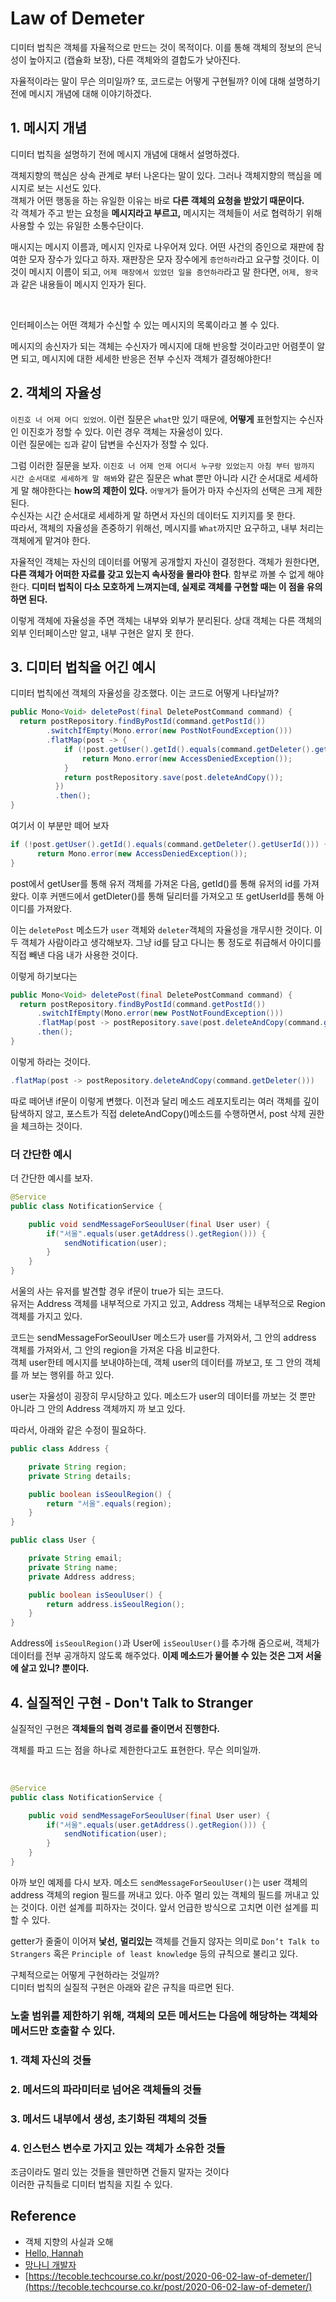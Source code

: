# Law of Demeter

<!-- 디미터 법칙은 `묻지 말고 시켜라` 스타일로도 알려져 있다. (엄밀하게 같은 것은 아님) <br> -->

디미터 법칙은 객체를 자율적으로 만드는 것이 목적이다. 이를 통해 객체의 정보의 은닉성이 높아지고 (캡슐화 보장), 다른 객체와의 결합도가 낮아진다.  <br>

자율적이라는 말이 무슨 의미일까? 또, 코드로는 어떻게 구현될까? 이에 대해 설명하기 전에 메시지 개념에 대해 이야기하겠다.  <br>


## 1. 메시지 개념
디미터 법칙을 설명하기 전에 메시지 개념에 대해서 설명하겠다. <br>

객체지향의 핵심은 상속 관계로 부터 나온다는 말이 있다. 그러나 객체지향의 핵심을 메시지로 보는 시선도 있다. <br>
객체가 어떤 행동을 하는 유일한 이유는 바로 **다른 객체의 요청을 받았기 때문이다.** <br> 
각 객체가 주고 받는 요청을 **메시지라고 부르고,** 메시지는 객체들이 서로 협력하기 위해 사용할 수 있는 유일한 소통수단이다.
<br>
<!-- 
책임-주도 설계는 객체가 아니라, 객체들이 주고 받는 메시지에 초점을 맞춘다. 설계를 할 때, 내가 어떤 객체가 필요한지를 먼저 생각하지 말고, **어떤 메시지가 필요한지를 먼저 고민하라는 것이다.** <br>
 -->


매시지는 메시지 이름과, 메시지 인자로 나우어져 있다. 어떤 사건의 증인으로 재판에 참여한 모자 장수가 있다고 하자. 재판장은 모자 장수에게 `증언하라`라고 요구할 것이다. 이것이 메시지 이름이 되고, `어제 매장에서 있었던 일을 증언하라`라고 말 한다면, `어제, 왕국`과 같은 내용들이 메시지 인자가 된다.

<br>

인터페이스는 어떤 객체가 수신할 수 있는 메시지의 목록이라고 볼 수 있다. <br>

메시지의 송신자가 되는 객체는 수신자가 메시지에 대해 반응할 것이라고만 어렴풋이 알면 되고, 메시지에 대한 세세한 반응은 전부 수신자 객체가 결정해야한다! <br>

## 2. 객체의 자율성

`이진호 너 어제 어디 있었어`. 이런 질문은 `what`만 있기 때문에, **어떻게** 표현할지는 수신자인 이진호가 정할 수 있다. 이런 경우 객체는 자율성이 있다. <br>
이런 질문에는 `집`과 같이 답변을 수신자가 정할 수 있다. <br> 

그럼 이러한 질문을 보자. `이진호 너 어제 언제 어디서 누구랑 있었는지 아침 부터 밤까지 시간 순서대로 세세하게 말 해봐`와 같은 질문은 what 뿐만 아니라 시간 순서대로 세세하게 말 해야한다는 **how의 제한이 있다.** `어떻게`가 들어가 마자 수신자의 선택은 크게 제한된다. <br>
수신자는 시간 순서대로 세세하게 말 하면서 자신의 데이터도 지키지를 못 한다. <br> 
따라서, 객체의 자율성을 존중하기 위해선, 메시지를 `What`까지만 요구하고, 내부 처리는 객체에게 맡겨야 한다. <br>

자율적인 객체는 자신의 데이터를 어떻게 공개할지 자신이 결정한다. 객체가 원한다면, **다른 객체가 어떠한 자료를 갖고 있는지 속사정을 몰라야 한다**. 함부로 까볼 수 없게 해야한다. **디미터 법칙이 다소 모호하게 느껴지는데, 실제로 객체를 구현할 때는 이 점을 유의하면 된다.** <br>

이렇게 객체에 자율성을 주면 객체는 내부와 외부가 분리된다. 상대 객체는 다른 객체의 외부 인터페이스만 알고, 내부 구현은 알지 못 한다. <br> 

## 3. 디미터 법칙을 어긴 예시
디미터 법칙에선 객체의 자율성을 강조했다. 이는 코드로 어떻게 나타날까?
```java
public Mono<Void> deletePost(final DeletePostCommand command) {
  return postRepository.findByPostId(command.getPostId())
        .switchIfEmpty(Mono.error(new PostNotFoundException()))
        .flatMap(post -> {
            if (!post.getUser().getId().equals(command.getDeleter().getUserId())) {
                return Mono.error(new AccessDeniedException());
            }
            return postRepository.save(post.deleteAndCopy());
          })
          .then();
}

```
여기서 이 부분만 떼어 보자

```java
if (!post.getUser().getId().equals(command.getDeleter().getUserId())) {
      return Mono.error(new AccessDeniedException());
}
```
post에서 getUser를 통해 유저 객체를 가져온 다음, getId()를 통해 유저의 id를 가져왔다. 이후 커맨드에서 getDleter()를 통해 딜리터를 가져오고 또 getUserId를 통해 아이디를 가져왔다. <br>

이는 `deletePost` 메소드가 `user` 객체와 `deleter`객체의 자율성을 개무시한 것이다. 이 두 객체가 사람이라고 생각해보자. 그냥 id를 담고 다니는 통 정도로 취급해서 아이디를 직접 빼낸 다음 내가 사용한 것이다. <br>

이렇게 하기보다는 
```java
public Mono<Void> deletePost(final DeletePostCommand command) {
  return postRepository.findByPostId(command.getPostId())
      .switchIfEmpty(Mono.error(new PostNotFoundException()))
      .flatMap(post -> postRepository.save(post.deleteAndCopy(command.getDeleter())))
      .then();
}
```
이렇게 하라는 것이다.
```java
.flatMap(post -> postRepository.deleteAndCopy(command.getDeleter()))
```
따로 떼어낸 if문이 이렇게 변했다. 이전과 달리 메소드
레포지토리는 여러 객체를 깊이 탐색하지 않고, 포스트가 직접 deleteAndCopy()메소드를 수행하면서, post 삭제 권한을 체크하는 것이다. <br>


### 더 간단한 예시
더 간단한 예시를 보자.
```java
@Service
public class NotificationService {

    public void sendMessageForSeoulUser(final User user) {
        if("서울".equals(user.getAddress().getRegion())) {
            sendNotification(user);
        }
    }
}
```
서울의 사는 유저를 발견할 경우 if문이 true가 되는 코드다. <br>
유저는 Address 객체를 내부적으로 가지고 있고, Address 객체는 내부적으로  Region 객체를 가지고 있다. <br>

코드는 sendMessageForSeoulUser 메소드가 user를 가져와서, 그 안의 address 객체를 가져와서, 그 안의 region을 가져온 다음 비교한다. <br>
객체 user한테 메시지를 보내야하는데, 객체 user의 데이터를 까보고, 또 그 안의 객체를 까 보는 행위를 하고 있다. <br>

user는 자율성이 굉장히 무시당하고 있다. 메소드가 user의 데이터를 까보는 것 뿐만 아니라 그 안의 Address 객체까지 까 보고 있다. <br>

따라서, 아래와 같은 수정이 필요하다.
```java
public class Address {

    private String region;
    private String details;

    public boolean isSeoulRegion() {
        return "서울".equals(region);
    }
}

public class User {

    private String email;
    private String name;
    private Address address;

    public boolean isSeoulUser() {
        return address.isSeoulRegion();
    }
}
```
Address에 `isSeoulRegion()`과 User에 `isSeoulUser()`를 추가해 줌으로써, 객체가 데이터를 전부 공개하지 않도록 해주었다. **이제 메소드가 물어볼 수 있는 것은 그저 서울에 살고 있니? 뿐이다.**


## 4. 실질적인 구현 - Don't Talk to Stranger
실질적인 구현은 **객체들의 협력 경로를 줄이면서 진행한다.**

객체를 파고 드는 점을 하나로 제한한다고도 표현한다. 무슨 의미일까.

<br>

```java
@Service
public class NotificationService {

    public void sendMessageForSeoulUser(final User user) {
        if("서울".equals(user.getAddress().getRegion())) {
            sendNotification(user);
        }
    }
}
```
아까 보인 예제를 다시 보자. 메소드 `sendMessageForSeoulUser()`는 user 객체의 address 객체의 region 필드를 꺼내고 있다. 아주 멀리 있는 객체의 필드를 꺼내고 있는 것이다. 이런 설계를 피하자는 것이다. 앞서 언급한 방식으로 고치면 이런 설계를 피할 수 있다. <br>

getter가 줄줄이 이어져 **낯선,** **멀리있는** 객체를 건들지 않자는 의미로 `Don’t Talk to Strangers` 혹은 `Principle of least knowledge` 등의 규칙으로 불리고 있다.  <br>

구체적으로는 어떻게 구현하라는 것일까? <br>
디미터 법칙의 실질적 구현은 아래와 같은 규칙을 따르면 된다.

### 노출 범위를 제한하기 위해, 객체의 모든 메서드는 다음에 해당하는 객체와 메서드만 호출할 수 있다.
### 1. 객체 자신의 것들
### 2. 메서드의 파라미터로 넘어온 객체들의 것들
### 3. 메서드 내부에서 생성, 초기화된 객체의 것들
### 4. 인스턴스 변수로 가지고 있는 객체가 소유한 것들

조금이라도 멀리 있는 것들을 웬만하면 건들지 말자는 것이다 <br> 
이러한 규칙들로 디미터 법칙을 지킬 수 있다.


## Reference
- 객체 지향의 사실과 오해
- [Hello, Hannah](https://prohannah.tistory.com/204)
- [망나니 개발자](https://mangkyu.tistory.com/147)
- [https://tecoble.techcourse.co.kr/post/2020-06-02-law-of-demeter/](https://tecoble.techcourse.co.kr/post/2020-06-02-law-of-demeter/)
<!-- 
작성중


명확한 책임과 역할을 지닌 참가자들이 협력에 참여해야한다. 명확하게 정의된 역할과 책임을 지닌 객체들이 상호 협력해야한다.

자율적인 객체. 객체들은 애플리케이션의 기능을 구현히가 위해 협력하고, 협력 과정에서 맡은 바 책임을 다하기 위해 자율적으로 판단하고 행동한다.
스스로 정한 원칙에 따라 판단하고 행동하는 객체. 타인의 명령에 따라 판단하고 행동하는 객체는 자율적이지 않음.

<br>

객체가 어떤 행동을 하는 유일한 이유는 다른 객체로 부터 요청을 수신했기 때문임. <br>
요청을 처리하기 위해 객체가 수행하는 행동을 **책임** 이라고 한다. 
자율적인 객체란 스스로의 의지와 판단에 따라 각자 맡은 책임을 수행하는 객체를 의미한다. 

적절한 책임이 자율적인 객체를 낳고, 자율적인 객체들이 모여 유연하고 단순한 협력을 낳는다. 따라서 협력에 참여하는 객체가 얼마나 자율적인지가 전체 애플리케이션의 품질을 결정한다.


## 자유로운 증언
증언하라, 와
1. 목격했던 장면을 떠올려라
2. 기억을 시간순서대로 재구성하라
3. 말로 간결하게 표현하라.

책임을 너무나도 제한한다. 반대로 너무 자유로워도 문제  `설명하라` 뭘? 너무 추상적이고 포ㄹ괄적이다.
협력은 참여 의도를 명확하게 설명할 수 있는 수준에서만 추상적이여야 한다. <br>
증언하라가 훌륭한 책임인 이유는 자율성을 보장할 만큼 충분히 추상적이며, 협력 의도를 또렷하게 표현할 수 있을 정도로 구체적임

## 어떻게가 아닌 '무엇'을
- 증언해라: `what`만 있다. 어떻게에 대한 내용은 없어서 자율적으로 선택할 수 있다. 참 좋다.


1. 목격했던 장면을 떠올려라
2. 기억을 시간순서대로 재구성하라
3. 말로 간결하게 표현하라.

어떻게가 너무 많이 설명되어있다. 책임의 수준에서 `어떻게`가 들어가니까 모자 장수의 선택은 크게 제한된다.

객체가 다른 객체에 접근할 수 있는 유일한 방법은 요청 뿐. 이 요청을 메세지라고 부른다. 메세지는 객체로 하여근 자신의 책임, 즉 행동을 수행하게 만드는 유일한 방법임.

## 3. 메세지와 메서드
### 메세지
메세지는 메세지 이름과 메세지 인자로 나뉨
`모자장수 증언하라(어제, 왕국)` -> 모자장수야(수신자) 어제 왕국(인자)에서 목격한 것을 증언하라(메세지 이름) <br>

왕은 모자장수가 처리를 할 수 있다는 막연한 사실만을 알 뿐 방법에는 관여하지 않는다. 객체의 내부와 외부는 메세지를 기준으로 분리된다. 
메세지는 외부의 누구나 볼 수 있는 공개된 영역에 존재하지만, 메세지를 처리하기 위해 책임을 수행하는 방법은 외부의 다른 객체가 볼 수 없는 객체 자신의 사적인 영역에 속함.

<br>

메세지는 객체들이 서로 협력하기 위해 사용할 수 있는 유일한 의사소통 수단임. 객체의 메세지 수신 가능은 객체가 메세지에 해당하는 책임을 수행할 수 있다는 것을 의미함. 처리 방법은 자율적으로 선택할 수 있다. 외부의 객체는 메세지만 볼 수 있다.

### 메서드
메세지를 처리하기 위해 내부적으로 선택하는 방법을 **메서드라고 부른다.** 메세지를 수신한 객체는 실행시간에 자유롭게 메서드를 선택할 수 있다. 이것이 일반 프로그래밍 언어와 객체지향 프로그래밍 언어를 구분 짓는 핵심적인 특징 중 하나이다.

## 4. 다형성
이제 다형성을 이렇게 표현할 수 있다. **다형성이란 서로 다른 유형의 객체가 동일한 메세지에 대해 서로 다르게 반응하는 것을 의미한다.**

메세지는 **무엇이 실행될지만 명시한다.** 어떻게는 수신자가 결정할 수 있다. 메세지 처리에는 제약이 없음. 다형성을 하나의 메시지와 하나 이상의 메서드 사이의 관계로 볼 수 있음. 왕의 입장에서는 상대가 누구든 간에 **증언하고** 있으므로, 결과가 동일하다. 수신자를 구별할 필요가 없다. 수신자의 종류에는 관심이 없다. 이것이 다형성 <br>

송신자 입장에서 동일한 메세지를 처리할 수 있으면 협력안에서 대체 가능하다. 
<br>

다형성은 송신자와 수신자 간의 객체 타입에 대한 결합도를 메시지에 대한 결합도로 낮춤으로서 달성된다. 이를 통해 메시지를 이해할 수 있는 어떤 객체와도 협력할 수 있는 유연하고 확장 가능한 구조를 만들 수 있다. 협력을 유연하게 만들 수 있다.

## 유연하고 확장 가능하고 재사용성이 높은 협력의 의미

송신자가 수신자에 대해 매우 적은 정보만 알고 있더라도 상호 협력이 가능하다는 사실이 가지는 장점

1. **협력이 유연해진다.** 송신자는 수신자가 메세지를 이해한다면 누구라도 상관 없다. 수신자를 유연하게 변경할 수 있다.
2. **협력이 수행되는 방식을 확장할 수 있다.** 협력의 세부적인 수행 방식을 쉽게 수정할 수 있다. 관계가 느슨하기 때문에, 책임만 완수한다면 어떻게든 수용 가능하다. 동작 방식을 바꾸어도 협력 구조가 변하지 않는다.
3. **협력이 수행되는 방식을 재사용 할 수 있다** 송신자가 누구여도 협력을 재사용 할 수 있다.


## 송신자와 수신자를 약하게 연결하는 메세지

결국 메세지의 은혜! 메세지가 다형성을 지탱한다. 메시지는 송신자와 수신자 사이의 결합도를 낮춤으로써 설계를 유연하고, 확장 가능하고, 재사용 가능하게 만들어준다.

송신자는 오직 메세지만 바라본다. 수신자가 메시지를 이해하고 처리해줄 것이라는 사실만 아는 것으로 충분하다.

## 메세지를 따라라
객체지향의 핵심, 메세지
객체지향의 기본 개념은 책임을 수행하는 자율적인 객체 <br>

연쇄적으로 메세지를 전송하고 수신하는 객체들 사이의 협력 관계를 기반으로 사용자에게 유용한 기능을 제공하는 것이다. <br>

객체지향의 강력함의 핵심은 상속 관계가 아닌 메시지로 부터 나온다. 객체지향 애플리케이션은 클래스를 이용해 만들어지지만, 메세지를 통해 정의된다. 

데이터 중심의 설꼐는 객체의 자율성을 저해한다. 외부의 객체가 객체의 내부를 마음대로 주무를 수 있다면, 객체의 자율성이 저하된다. 

객체가 메세지를 선택하는 것이 아니라, 메시지가 객체를 선택해야한다. 메시지를 중심으로 협력을 설계해야 한다.

책임 주도 설계 - 기본 아이디어는 객체들 간에 주고 받는 메시지를 기반으로 적저랗ㄴ 역할과 책임, 협력을 발견하는 것이다.


## What/Who 사이클
책임-주도 설계의 핵심은 어떤 행위가 필요한지를 먼저 결정한 후에, 수행할 객체를 결정하는 것. 이를 What/Who 사이클이라고 부른다. 어떤 행위를 먼저? 누가? (어떤 행위가 바로 메시지) <br>

객체가 어떤 메세지를 수신하고 처리할 수 있느냐가 객체의 책임을 결정한다.

## 묻지말고 시켜라
디미터 법칙, 묻지말고 시켜라 스타일. <br>

책임-주도 설계는 객체가 아니라 객체들이 주고 받는 메시지에 초점을 맞춤으로서 객체지향의 장점을 극대화한다. What/Who 사이클은 어떤 객체가 필요한지를 생각하지 말고, 어떤 메시지가 필요한지를 먼저 고민하라고 조언한다. <br>

송신자는 메시지 결정 시점에서 어떤 객체가 메시지를 수신할 것인지 알 수 없기 때문에 당연히 메시지 송신자는 메시지를 수신할 객체 내부 상태를 볼 수 없다. 따라서, 메시지 중심의 설계는 메시지 수신자의 캡슐화를 증진시키고, 내부를 모르므로 느슨하게 결합된다. <br>


객체는 다른 객체의 상태를 묻지 말아야한다! 객체가 다른 객체의 상태를 묻느나든 것은 메시지를 전송하기 이전에 객체가 가져야 하는 상태에 관해 너무 많이 고민하고 있다는 증거다. 필요한 메시지를 전송하기만 하고 메시지를 수신하는 객체가 스스로 메시지의 처리 방법을 결정하게 하라.

<br>

결과적으로 묻지 말고 시켜라 스타일은 객체를 자율적으로 만들고 캡슐화를 보장하며 결합도를 낮게 유지시켜 주기 때문에, 설계를 유연하게 만든다. <BR>


샌디 메츠: 뭊디 말고 시켜라 스타일이란 메시지가 어떻게 해야하는지를 지시하지 말고 무엇을 해야하는지를 요청하는 것이라고 설명한다. <br>
어떻게에서 무엇으로 전환하는 것은 인터페이스의 크기를 급격하게 감소시킨다. 이는 외부에서 해당 객체에 대해 의존성이 적어진 다는 것을 의미한다. 결과적으로 메시지 송신자와 수신자 간의 결합도가 낮아지기 때문에, 설꼐를 좀 더 유연하게 만들 여지가 많아지고, 의도 역시 명확해진다. 객체가 자신이 수신할 메시지를 결정하게 하지 말고, 메시지가 협력에 필요한 객체를 발견하게 해야한다. <Br> <Br>


## 인터페이스와 메시지
메시지가 인터페이스를 결정한다. 객체가 다른 객체와 상호작용 할 수 있는 유일한 방법은 **메시지 전송이다.** 따라서 객체의 인터페이스는 객체가 수신할 수 있는 메시지의 목록으로 구성되며, 객체가 어떤 메시지를 수신할 수 있는지가 객체가 제공하는 인터페이스의 모양을 빚는다.


1. 협력에 참여하는 객체의 책임은 자율적이여야 한다.
2. 자율성 - 자신의 의지와 판단력을 기반으로 객체 스스로 책임을 수행하는 방법을 결정할 수 있음.
3. 메시지 - 객체의 인터페이스는 객체가 수신할 수 있는 메시지의 목록으로 채워진다.
4. 객체가 책임을 수행하기 위해 외부로 부터 메시지를 받기 위한 통로 -> 인터페이스


외부에 공개된 인터페이스를 **공용 언터페이스** 숨겨진 실제 동작 부분을 **구현이라고 부른다** 객체는 행동을 가진다. 행동은 메시지를 수신했을 떄만 실행되는 메시지 처리 방법이다. **이를 메서드라고 부른다.** 메서드의 코드는 외부에 노출되지 않으므로, 구현 부분에 속한다.

즉, 객체의 외부와 내부를 분리하라는 것은 결국 객체의 공용 인터페이스와 구현을 명확하게 분리하라는 말과 동일하다.


## 캡슐화
1. 상태와 행위의 캡슐화: 객체는 상태와 행위의 조합이다. 객체는 스스로 자신의 상태를 변경하고, 외부에 응답할 수 있는 행동을 내부에 함께 보관한다. 객체는 상태와 행동을 하나의 단위로 묶는 자율적인 실체다. 이런 관점에서의 캡슐화를 **데이터 캡슐화라고 한다.** 

객체는 상태와 행위를 한데 묶은 후 외부에서 반드시 접근해야함 하는 행위만 골라 공용 인터페이스를 통해 노출한다. 따라서 데이터 캡슐화는 인터페이스와 구현을 분리하기 위한 전제조건이다. **객체가 자율적이기 위해서는 자기 자신의 상태를 스스로 관리할 수 있어야 하기 떄문에, 데이터 캡슐화는 자율적인 객체를 만들기 위한 전제조건이다.**

외부의 객체는 공용 인터페이스에만 의존해야 하고, 구현 세부 사항에 대해서는 직접적으로 의존해서는 안 된다. 


객체를 자율적인 존재로 바라보는 것은 결국 객체의 내부와 외부를 엄격하게 분리한다는 것을 의미한다. 객체는 자신의 의지에 따라 변경하고 조작할 수 있는 비밀을 가지고 있다. 이것은 객체의 내부다. 또 동시에 객체는 외부의 객체가 의지하고 접근할 수 있는 공용 인터페이스를 가진다. 이것은 객체의 외부다. 어떤 것도 동시에 객체의 내부와 외부에 포함될 수 없다.

## 책임의 자율성이 협력의 품질을 결정한다.

객체의 책임이 자율적일 수록 협력이 이해하기 쉬워지고, 유연하게 변경할 수 있게 된다. 결과적으로 채김이 얼마나 자율적인지가 전체적인 협력의 설계 품질을 결정하게 된다.
 -->
